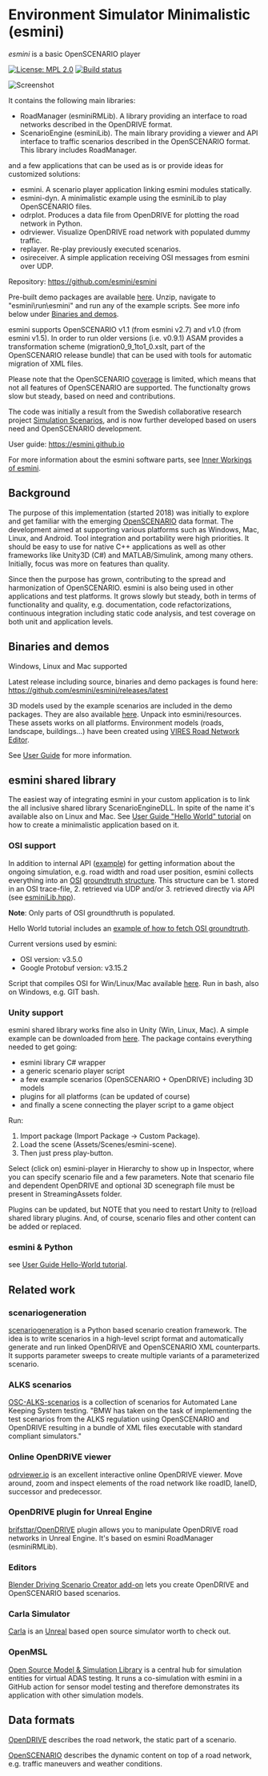 # Environment Simulator Minimalistic (esmini)

*esmini* is a basic OpenSCENARIO player

[![License: MPL 2.0](https://img.shields.io/badge/License-MPL%202.0-brightgreen.svg)](https://opensource.org/licenses/MPL-2.0)
[![Build status](https://github.com/esmini/esmini/actions/workflows/ci.yml/badge.svg)](https://github.com/esmini/esmini/actions)

![Screenshot](https://github.com/esmini/esmini/blob/master/resources/screenshot.jpg?raw=true "Screenshot")

It contains the following main libraries:

- RoadManager (esminiRMLib). A library providing an interface to road networks described in the OpenDRIVE format.
- ScenarioEngine (esminiLib). The main library providing a viewer and API interface to traffic scenarios described in the OpenSCENARIO format. This library includes RoadManager.

and a few applications that can be used as is or provide ideas for customized solutions:

- esmini. A scenario player application linking esmini modules statically.
- esmini-dyn. A minimalistic example using the esminiLib to play OpenSCENARIO files.
- odrplot. Produces a data file from OpenDRIVE for plotting the road network in Python.
- odrviewer. Visualize OpenDRIVE road network with populated dummy traffic.
- replayer. Re-play previously executed scenarios.
- osireceiver. A simple application receiving OSI messages from esmini over UDP.

Repository: <https://github.com/esmini/esmini>

Pre-built demo packages are available [here](https://github.com/esmini/esmini/releases/latest). Unzip, navigate to "esmini\run\esmini" and run any of the example scripts. See more info below under [Binaries and demos](#binaries-and-demos).

esmini supports OpenSCENARIO v1.1 (from esmini v2.7) and v1.0 (from esmini v1.5). In order to run older versions (i.e. v0.9.1) ASAM provides a transformation scheme (migration0_9_1to1_0.xslt, part of the OpenSCENARIO release bundle) that can be used with tools for automatic migration of XML files.

Please note that the OpenSCENARIO [coverage](https://github.com/esmini/esmini/blob/master/osc_coverage.txt) is limited, which means that not all features of OpenSCENARIO are supported. The functionalty grows slow but steady, based on need and contributions.

The code was initially a result from the Swedish collaborative research project [Simulation Scenarios](https://sites.google.com/view/simulationscenarios), and is now further developed based on users need and OpenSCENARIO development.

User guide: https://esmini.github.io

For more information about the esmini software parts, see [Inner Workings of esmini](https://github.com/esmini/esmini/blob/master/docs/InnerWorkings.md).

## Background

The purpose of this implementation (started 2018) was initially to explore and get familiar with the emerging [OpenSCENARIO](https://www.asam.net/standards/detail/openscenario/) data format. The development aimed at supporting various platforms such as Windows, Mac, Linux, and Android. Tool integration and portability were high priorities. It should be easy to use for native C++ applications as well as other frameworks like Unity3D (C#) and MATLAB/Simulink, among many others. Initially, focus was more on features than quality.

Since then the purpose has grown, contributing to the spread and harmonization of OpenSCENARIO. esmini is also being used in other applications and test platforms. It grows slowly but steady, both in terms of functionality and quality, e.g. documentation, code refactorizations, continuous integration including static code analysis, and test coverage on both unit and application levels.

## Binaries and demos
Windows, Linux and Mac supported

Latest release including source, binaries and demo packages is found here: https://github.com/esmini/esmini/releases/latest

3D models used by the example scenarios are included in the demo packages. They are also available [here](https://dl.dropboxusercontent.com/s/5gk8bvgzqiaaoco/models.7z?dl=0). Unpack into esmini/resources. These assets works on all platforms.
Environment models (roads, landscape, buildings...) have been created using [VIRES Road Network Editor](https://vires.mscsoftware.com/solutions/3d-environment-road-network).

See [User Guide](https://esmini.github.io) for more information.

## esmini shared library
The easiest way of integrating esmini in your custom application is to link the all inclusive shared library ScenarioEngineDLL. In spite of the name it's available also on Linux and Mac.
See [User Guide "Hello World" tutorial](https://esmini.github.io/#_hello_world_programming_tutorial) on how to create a minimalistic application based on it.

### OSI support
In addition to internal API ([example](https://esmini.github.io/#_fetch_state_of_scenario_objects)) for getting information about the ongoing simulation, e.g. road width and road user position, esmini collects everything into an [OSI](https://opensimulationinterface.github.io/osi-documentation/index.html) [groundtruth structure](https://opensimulationinterface.github.io/open-simulation-interface/structosi3_1_1GroundTruth.html). This structure can be 1. stored in an OSI trace-file, 2. retrieved via UDP and/or 3. retrieved directly via API (see [esminiLib.hpp](https://github.com/esmini/esmini/blob/3af727a3f95825bfcf8b1cbd7becf68ea26cf08e/EnvironmentSimulator/Libraries/esminiLib/esminiLib.hpp#L473)).

  **Note**: Only parts of OSI groundthruth is populated.

  Hello World tutorial includes an [example of how to fetch OSI groundtruth](https://esmini.github.io/#_osi_groundtruth).

  Current versions used by esmini:
   - OSI version: v3.5.0
   - Google Protobuf version: v3.15.2

  Script that compiles OSI for Win/Linux/Mac available [here](https://github.com/esmini/esmini/blob/master/scripts/generate_osi_libs.sh). Run in bash, also on Windows, e.g. GIT bash.

### Unity support
esmini shared library works fine also in Unity (Win, Linux, Mac). A simple example can be downloaded from [here](https://www.dropbox.com/s/sj53hz0zesxa681/esmini-player.unitypackage?dl=1). The package contains everything needed to get going:
- esmini library C# wrapper
- a generic scenario player script
- a few example scenarios (OpenSCENARIO + OpenDRIVE) including 3D models
- plugins for all platforms (can be updated of course)
- and finally a scene connecting the player script to a game object

Run:
1. Import package (Import Package -> Custom Package).
2. Load the scene (Assets/Scenes/esmini-scene).
3. Then just press play-button.

Select (click on) esmini-player in Hierarchy to show up in Inspector, where you can specify scenario file and a few parameters. Note that scenario file and dependent OpenDRIVE and optional 3D scenegraph file must be present in StreamingAssets folder.

Plugins can be updated, but NOTE that you need to restart Unity to (re)load shared library plugins. And, of course, scenario files and other content can be added or replaced.

### esmini & Python
see [User Guide Hello-World tutorial](https://esmini.github.io/#_python_binding).

## Related work
### scenariogeneration
[scenariogeneration](https://github.com/pyoscx/scenariogeneration) is a Python based scenario creation framework. The idea is to write scenarios in a high-level script format and automatically generate and run linked OpenDRIVE and OpenSCENARIO XML counterparts. It supports parameter sweeps to create multiple variants of a parameterized scenario.

### ALKS scenarios
[OSC-ALKS-scenarios](https://github.com/arauschert/OSC-ALKS-scenarios) is a collection of scenarios for Automated Lane Keeping System testing. "BMW has taken on the task of implementing the test scenarios from the ALKS regulation using OpenSCENARIO and OpenDRIVE resulting in a bundle of XML files executable with standard compliant simulators."

### Online OpenDRIVE viewer
[odrviewer.io](https://odrviewer.io/) is an excellent interactive online OpenDRIVE viewer. Move around, zoom and inspect elements of the road network like roadID, laneID, successor and predecessor.

### OpenDRIVE plugin for Unreal Engine
[brifsttar/OpenDRIVE](https://github.com/brifsttar/OpenDRIVE) plugin allows you to manipulate OpenDRIVE road networks in Unreal Engine. It's based on esmini RoadManager (esminiRMLib).

### Editors

[Blender Driving Scenario Creator add-on](https://github.com/johschmitz/blender-driving-scenario-creator) lets you create OpenDRIVE and OpenSCENARIO based scenarios.

### Carla Simulator
[Carla](http://carla.org/) is an [Unreal](https://www.unrealengine.com/) based open source simulator worth to check out.

### OpenMSL
[Open Source Model & Simulation Library](https://github.com/openmsl) is a central hub for simulation entities for virtual ADAS testing. It runs a co-simulation with esmini in a GitHub action for sensor model testing and therefore demonstrates its application with other simulation models.

## Data formats

[OpenDRIVE](https://www.asam.net/standards/detail/opendrive/)
describes the road network, the static part of a scenario.

[OpenSCENARIO](https://www.asam.net/standards/detail/openscenario/)
describes the dynamic content on top of a road network, e.g. traffic maneuvers and weather conditions.
